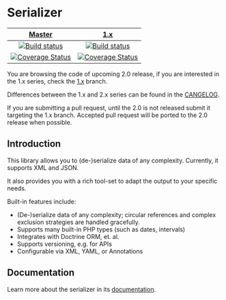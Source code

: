 # Serializer 

| [Master][Master] | [1.x][1.x] |
|:----------------:|:----------:|
| [![Build status][Master image]][Master] | [![Build status][1.x image]][1.x] |
| [![Coverage Status][Master coverage image]][Master coverage] | [![Coverage Status][1.x coverage image]][1.x coverage] | 


You are browsing the code of upcoming 2.0 release, if you are interested in the 1.x series, check the [1.x][1.x] branch.

Differences between the 1.x and 2.x series can be found in the [CANGELOG][CANGELOG].

If you are submitting a pull request, until the 2.0 is not released submit it targeting the 1.x branch.
Accepted pull request will be ported to the 2.0 release when possible. 

## Introduction

This library allows you to (de-)serialize data of any complexity. Currently, it supports XML and JSON.

It also provides you with a rich tool-set to adapt the output to your specific needs.

Built-in features include:

- (De-)serialize data of any complexity; circular references and complex exclusion strategies are handled gracefully.
- Supports many built-in PHP types (such as dates, intervals)
- Integrates with Doctrine ORM, et. al.
- Supports versioning, e.g. for APIs
- Configurable via XML, YAML, or Annotations

   
## Documentation

Learn more about the serializer in its [documentation](http://jmsyst.com/libs/serializer).

  [CANGELOG]: https://github.com/schmittjoh/serializer/blob/master/CHANGELOG.md
  
  [Master image]: https://img.shields.io/travis/schmittjoh/serializer/master.svg?style=flat-square
  [Master]: https://travis-ci.org/schmittjoh/serializer
  [Master coverage image]: https://img.shields.io/scrutinizer/coverage/g/schmittjoh/serializer/master.svg?style=flat-square
  [Master coverage]: https://scrutinizer-ci.com/g/schmittjoh/serializer/?branch=master
  
  [1.x image]: https://img.shields.io/travis/schmittjoh/serializer/1.x.svg?style=flat-square
  [1.x]: https://github.com/schmittjoh/serializer/tree/1.x
  [1.x coverage image]: https://img.shields.io/scrutinizer/coverage/g/schmittjoh/serializer/1.x.svg?style=flat-square
  [1.x coverage]: https://scrutinizer-ci.com/g/schmittjoh/serializer/?branch=1.x
  
